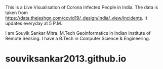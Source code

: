 This is a Live Visualisation of Corona Infected People in India. The data is taken from https://data.thejeshgn.com/covid19/_design/india/_view/incidents. It updates everyday at 5 P.M. 

I am Souvik Sankar Mitra. M.Tech Geoinformatics in Indian Institute of Remote Sensing. I have a B.Tech in Computer Science & Engineering. 
# souviksankar2013.github.io
